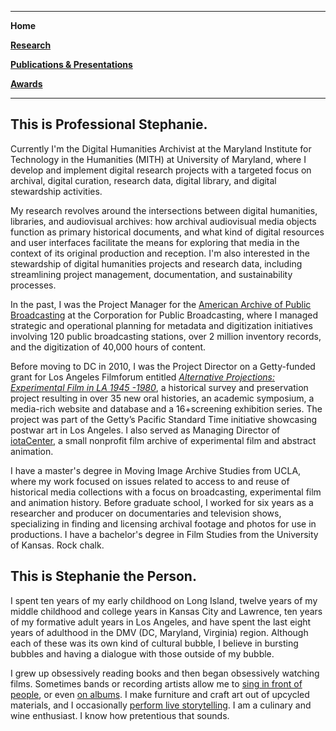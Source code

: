 ------
**Home**  

**[Research](https://www.stephaniesapienza.com/current-research)**  

**[Publications & Presentations](https://www.stephaniesapienza.com/awards-presentations)**  

**[Awards](https://www.stephaniesapienza.com/copy-of-awards-presentations)**  

-----



## This is Professional Stephanie.

Currently I'm the Digital Humanities Archivist at the Maryland Institute for Technology in the Humanities (MITH) at University of Maryland, where I develop and implement digital research projects with a targeted focus on archival, digital curation, research data, digital library, and digital stewardship activities.

My research revolves around the intersections between digital humanities, libraries, and audiovisual archives: how archival audiovisual media objects function as primary historical documents, and what kind of digital resources and user interfaces facilitate the means for exploring that media in the context of its original production and reception. I'm also interested in the stewardship of digital humanities projects and research data, including streamlining project management, documentation, and sustainability processes.

In the past, I was the Project Manager for the [American Archive of Public Broadcasting](https://americanarchive.org/about-the-american-archive) at the Corporation for Public Broadcasting, where I managed strategic and operational planning for metadata and digitization initiatives involving 120 public broadcasting stations, over 2 million inventory records, and the digitization of 40,000 hours of content.

Before moving to DC in 2010, I was the Project Director on a Getty-funded grant for Los Angeles Filmforum entitled *[Alternative Projections: Experimental Film in LA 1945 -1980](https://www.alternativeprojections.com/)*, a historical survey and preservation project resulting in over 35 new oral histories, an academic symposium, a media-rich website and database and a 16+screening exhibition series. The project was part of the Getty’s Pacific Standard Time initiative showcasing postwar art in Los Angeles. I also served as Managing Director of [iotaCenter](http://iotacenter.org/), a small nonprofit film archive of experimental film and abstract animation.

I have a master's degree in Moving Image Archive Studies from UCLA, where my work focused on issues related to access to and reuse of historical media collections with a focus on broadcasting, experimental film and animation history. Before graduate school, I worked for six years as a researcher and producer on documentaries and television shows, specializing in finding and licensing archival footage and photos for use in productions. I have a bachelor's degree in Film Studies from the University of Kansas. Rock chalk.

## This is Stephanie the Person.

I spent ten years of my early childhood on Long Island, twelve years of my middle childhood and college years in Kansas City and Lawrence, ten years of my formative adult years in Los Angeles, and have spent the last eight years of adulthood in the DMV (DC, Maryland, Virginia) region. Although each of these was its own kind of cultural bubble, I believe in bursting bubbles and having a dialogue with those outside of my bubble.

I grew up obsessively reading books and then began obsessively watching films. Sometimes bands or recording artists allow me to [sing in front of people](https://scontent-iad3-1.xx.fbcdn.net/v/t1.6435-9/48277632_2265557873676704_5927721138166693888_n.jpg?_nc_cat=111&ccb=1-5&_nc_sid=cdbe9c&_nc_ohc=mhZVkY6cEWAAX_GuW-9&_nc_ht=scontent-iad3-1.xx&oh=c3e902fc6a4ddd8d6710563534aae24d&oe=614F8083), or even [on albums](https://stettes.bandcamp.com/album/future-shit). I make furniture and craft art out of upcycled materials, and I occasionally [perform live storytelling](https://www.instagram.com/p/2xU1BnGwRQ/). I am a culinary and wine enthusiast. I know how pretentious that sounds.
